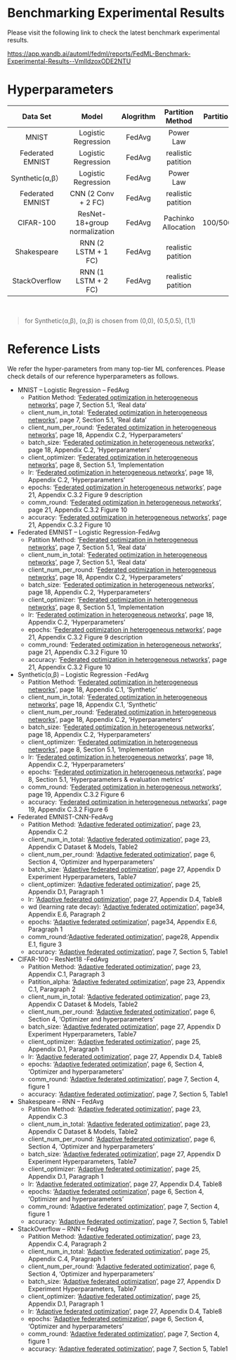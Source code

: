 # Benchmarking Experimental Results
Please visit the following link to check the latest benchmark experimental results.

https://app.wandb.ai/automl/fedml/reports/FedML-Benchmark-Experimental-Results--VmlldzoxODE2NTU

# Hyperparameters

|     Data Set     |              Model              | Alogrithm |   Partition Method  | Partition Alpha | client_num_in_total | client_num_per_round | batch_size | client_optimizer |      lr      |       wd       | epochs | comm_round | accuracy |
|:----------------:|:-------------------------------:|:---------:|:-------------------:|:---------------:|:-------------------:|:--------------------:|:----------:|:----------------:|:------------:|:--------------:|:------:|:----------:|:--------:|
|       MNIST      |       Logistic Regression       |   FedAvg  |      Power Law      |        　       |         1000        |          10          |     10     |        SGD       |     0.03     |        -       |    1   |    >100    |    >75   |
| Federated EMNIST |       Logistic Regression       |   FedAvg  |  realistic patition |        　       |         200         |          10          |     10     |        SGD       |     0.003    |        -       |    1   |    >200    |   10~40  |
|  Synthetic(α,β） |       Logistic Regression       |   FedAvg  |      Power Law      |        　       |          30         |          10          |     10     |        SGD       |     0.01     |        -       |    1   |    >200    |    >60   |
| Federated EMNIST |       CNN (2 Conv + 2 FC)       |   FedAvg  |  realistic patition |        　       |         3400        |          10          |     20     |        SGD       |      0.1     | 0.1/500 rounds |   100  |    >1500   |   84.9   |
|     CIFAR-100    | ResNet-18+group   normalization |   FedAvg  | Pachinko Allocation | 100/500(ex/cli) |         500         |          10          |     20     |        SGD       |      0.1     |        -       |    1   |    >4000   |   44.7   |
|    Shakespeare   |       RNN (2 LSTM + 1 FC)       |   FedAvg  |  realistic patition |        　       |         715         |          10          |      4     |        SGD       |       1      |        -       |    1   |    >1200   |   56.9   |
|   StackOverflow  |       RNN (1 LSTM + 2 FC)       |   FedAvg  |  realistic patition |        　       |        342477       |          50          |     16     |        SGD       | pow(10,-0.5) |        -       |    1   |    >1500   |   19.5   |
​
> for Synthetic(α,β), (α,β) is chosen from (0,0), (0.5,0.5), (1,1)
# Reference Lists
We refer the hyper-parameters from many top-tier ML conferences. Please check details of our reference hyperparameters as follows.

- MNIST – Logistic Regression – FedAvg
    - Patition Method: ‘[Federated optimization in heterogeneous networks](https://arxiv.org/abs/1812.06127)’, page 7, Section 5.1, ‘Real data’
    - client_num_in_total: ‘[Federated optimization in heterogeneous networks](https://arxiv.org/abs/1812.06127)’, page 7, Section 5.1, ‘Real data’
    - client_num_per_round: ‘[Federated optimization in heterogeneous networks](https://arxiv.org/abs/1812.06127)’, page 18, Appendix C.2, ‘Hyperparameters’
    - batch_size: ‘[Federated optimization in heterogeneous networks](https://arxiv.org/abs/1812.06127)’, page 18, Appendix C.2, ‘Hyperparameters’
    - client_optimizer: ‘[Federated optimization in heterogeneous networks](https://arxiv.org/abs/1812.06127)’, page 8, Section 5.1, ‘Implementation
    - lr: ‘[Federated optimization in heterogeneous networks](https://arxiv.org/abs/1812.06127)’, page 18, Appendix C.2, ‘Hyperparameters’
    - epochs: ‘[Federated optimization in heterogeneous networks](https://arxiv.org/abs/1812.06127)’, page 21, Appendix C.3.2 Figure 9 description
    - comm_round: ‘[Federated optimization in heterogeneous networks](https://arxiv.org/abs/1812.06127)’, page 21, Appendix C.3.2 Figure 10
    - accuracy: ‘[Federated optimization in heterogeneous networks](https://arxiv.org/abs/1812.06127)’, page 21, Appendix C.3.2 Figure 10
- Federated EMNIST – Logistic Regression-FedAvg
    - Patition Method: ‘[Federated optimization in heterogeneous networks](https://arxiv.org/abs/1812.06127)’, page 7, Section 5.1, ‘Real data’
    - client_num_in_total: ‘[Federated optimization in heterogeneous networks](https://arxiv.org/abs/1812.06127)’, page 7, Section 5.1, ‘Real data’
    - client_num_per_round: ‘[Federated optimization in heterogeneous networks](https://arxiv.org/abs/1812.06127)’, page 18, Appendix C.2, ‘Hyperparameters’
    - batch_size: ‘[Federated optimization in heterogeneous networks](https://arxiv.org/abs/1812.06127)’, page 18, Appendix C.2, ‘Hyperparameters’
    - client_optimizer: ‘[Federated optimization in heterogeneous networks](https://arxiv.org/abs/1812.06127)’, page 8, Section 5.1, ‘Implementation
    - lr: ‘[Federated optimization in heterogeneous networks](https://arxiv.org/abs/1812.06127)’, page 18, Appendix C.2, ‘Hyperparameters’
    - epochs: ‘[Federated optimization in heterogeneous networks](https://arxiv.org/abs/1812.06127)’, page 21, Appendix C.3.2 Figure 9 description
    - comm_round: ‘[Federated optimization in heterogeneous networks](https://arxiv.org/abs/1812.06127)’, page 21, Appendix C.3.2 Figure 10
    - accuracy: ‘[Federated optimization in heterogeneous networks](https://arxiv.org/abs/1812.06127)’, page 21, Appendix C.3.2 Figure 10
- Synthetic(α,β) – Logistic Regression -FedAvg
    - Patition Method: ‘[Federated optimization in heterogeneous networks](https://arxiv.org/abs/1812.06127)’, page 18, Appendix C.1, ‘Synthetic’
    - client_num_in_total: ‘[Federated optimization in heterogeneous networks](https://arxiv.org/abs/1812.06127)’, page 18, Appendix C.1, ‘Synthetic’
    - client_num_per_round: ‘[Federated optimization in heterogeneous networks](https://arxiv.org/abs/1812.06127)’, page 18, Appendix C.2, ‘Hyperparameters’
    - batch_size: ‘[Federated optimization in heterogeneous networks](https://arxiv.org/abs/1812.06127)’, page 18, Appendix C.2, ‘Hyperparameters’
    - client_optimizer: ‘[Federated optimization in heterogeneous networks](https://arxiv.org/abs/1812.06127)’, page 8, Section 5.1, ‘Implementation
    - lr: ‘[Federated optimization in heterogeneous networks](https://arxiv.org/abs/1812.06127)’, page 18, Appendix C.2, ‘Hyperparameters’
    - epochs: ‘[Federated optimization in heterogeneous networks](https://arxiv.org/abs/1812.06127)’, page 8, Section 5.1, ‘Hyperparameters & evaluation metrics’
    - comm_round: ‘[Federated optimization in heterogeneous networks](https://arxiv.org/abs/1812.06127)’, page 19, Appendix C.3.2 Figure 6
    - accuracy: ‘[Federated optimization in heterogeneous networks](https://arxiv.org/abs/1812.06127)’, page 19, Appendix C.3.2 Figure 6
- Federated EMNIST-CNN-FedAvg
    - Patition Method: ‘[Adaptive federated optimization](https://arxiv.org/abs/2003.00295)’,  page 23, Appendix C.2
    - client_num_in_total: ‘[Adaptive federated optimization](https://arxiv.org/abs/2003.00295)’, page 23, Appendix C Dataset & Models, Table2
    - client_num_per_round: ‘[Adaptive federated optimization](https://arxiv.org/abs/2003.00295)’, page 6, Section 4, ‘Optimizer and hyperparameters’
    - batch_size: ‘[Adaptive federated optimization](https://arxiv.org/abs/2003.00295)’, page 27, Appendix D Experiment Hyperparameters, Table7
    - client_optimizer: ‘[Adaptive federated optimization](https://arxiv.org/abs/2003.00295)’, page 25, Appendix D.1, Paragraph 1
    - lr: ‘[Adaptive federated optimization](https://arxiv.org/abs/2003.00295)’, page 27, Appendix D.4, Table8
    - wd (learning rate decay):  ‘[Adaptive federated optimization](https://arxiv.org/abs/2003.00295)’, page34, Appendix E.6, Paragraph 2
    - epochs: ‘[Adaptive federated optimization](https://arxiv.org/abs/2003.00295)’, page34, Appendix E.6, Paragraph 1
    - comm_round:‘[Adaptive federated optimization](https://arxiv.org/abs/2003.00295)’, page28, Appendix E.1, figure 3
    - accuracy: ‘[Adaptive federated optimization](https://arxiv.org/abs/2003.00295)’, page 7, Section 5, Table1
- CIFAR-100 – ResNet18 -FedAvg
    - Patition Method: ‘[Adaptive federated optimization](https://arxiv.org/abs/2003.00295)’, page 23, Appendix C.1, Paragraph 3
    - Patition_alpha: ‘[Adaptive federated optimization](https://arxiv.org/abs/2003.00295)’, page 23, Appendix C.1, Paragraph 2
    - client_num_in_total: ‘[Adaptive federated optimization](https://arxiv.org/abs/2003.00295)’, page 23, Appendix C Dataset & Models, Table2
    - client_num_per_round: ‘[Adaptive federated optimization](https://arxiv.org/abs/2003.00295)’, page 6, Section 4, ‘Optimizer and hyperparameters’
    - batch_size: ‘[Adaptive federated optimization](https://arxiv.org/abs/2003.00295)’, page 27, Appendix D Experiment Hyperparameters, Table7
    - client_optimizer: ‘[Adaptive federated optimization](https://arxiv.org/abs/2003.00295)’, page 25, Appendix D.1, Paragraph 1
    - lr: ‘[Adaptive federated optimization](https://arxiv.org/abs/2003.00295)’, page 27, Appendix D.4, Table8
    - epochs: ‘[Adaptive federated optimization](https://arxiv.org/abs/2003.00295)’, page 6, Section 4, ‘Optimizer and hyperparameters’ 
    - comm_round: ‘[Adaptive federated optimization](https://arxiv.org/abs/2003.00295)’, page 7, Section 4, figure 1
    - accuracy: ‘[Adaptive federated optimization](https://arxiv.org/abs/2003.00295)’, page 7, Section 5, Table1
- Shakespeare – RNN – FedAvg
    - Patition Method: ‘[Adaptive federated optimization](https://arxiv.org/abs/2003.00295)’, page 23, Appendix C.3
    - client_num_in_total: ‘[Adaptive federated optimization](https://arxiv.org/abs/2003.00295)’, page 23, Appendix C Dataset & Models, Table2
    - client_num_per_round: ‘[Adaptive federated optimization](https://arxiv.org/abs/2003.00295)’, page 6, Section 4, ‘Optimizer and hyperparameters’
    - batch_size: ‘[Adaptive federated optimization](https://arxiv.org/abs/2003.00295)’, page 27, Appendix D Experiment Hyperparameters, Table7
    - client_optimizer: ‘[Adaptive federated optimization](https://arxiv.org/abs/2003.00295)’, page 25, Appendix D.1, Paragraph 1
    - lr: ‘[Adaptive federated optimization](https://arxiv.org/abs/2003.00295)’, page 27, Appendix D.4, Table8
    - epochs: ‘[Adaptive federated optimization](https://arxiv.org/abs/2003.00295)’, page 6, Section 4, ‘Optimizer and hyperparameters’ 
    - comm_round: ‘[Adaptive federated optimization](https://arxiv.org/abs/2003.00295)’, page 7, Section 4, figure 1
    - accuracy: ‘[Adaptive federated optimization](https://arxiv.org/abs/2003.00295)’, page 7, Section 5, Table1
- StackOverflow – RNN – FedAvg
    - Patition Method: ‘[Adaptive federated optimization](https://arxiv.org/abs/2003.00295)’, page 23, Appendix C.4, Paragraph 2
    - client_num_in_total: ‘[Adaptive federated optimization](https://arxiv.org/abs/2003.00295)’, page 25, Appendix C.4, Paragraph 1
    - client_num_per_round: ‘[Adaptive federated optimization](https://arxiv.org/abs/2003.00295)’, page 6, Section 4, ‘Optimizer and hyperparameters’
    - batch_size: ‘[Adaptive federated optimization](https://arxiv.org/abs/2003.00295)’, page 27, Appendix D Experiment Hyperparameters, Table7
    - client_optimizer: ‘[Adaptive federated optimization](https://arxiv.org/abs/2003.00295)’, page 25, Appendix D.1, Paragraph 1
    - lr: ‘[Adaptive federated optimization](https://arxiv.org/abs/2003.00295)’, page 27, Appendix D.4, Table8
    - epochs: ‘[Adaptive federated optimization](https://arxiv.org/abs/2003.00295)’, page 6, Section 4, ‘Optimizer and hyperparameters’ 
    - comm_round: ‘[Adaptive federated optimization](https://arxiv.org/abs/2003.00295)’, page 7, Section 4, figure 1
    - accuracy: ‘[Adaptive federated optimization](https://arxiv.org/abs/2003.00295)’, page 7, Section 5, Table1
